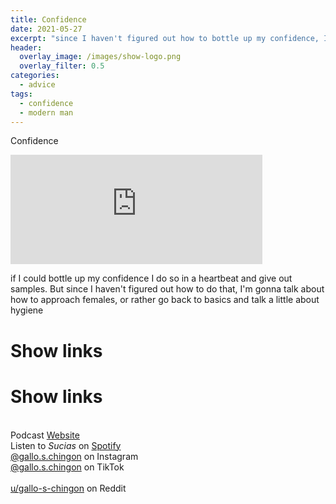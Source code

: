 ```yaml
---
title: Confidence
date: 2021-05-27
excerpt: "since I haven't figured out how to bottle up my confidence, I'm gonna talk about how to approach females, or rather go back to basics"
header:
  overlay_image: /images/show-logo.png
  overlay_filter: 0.5
categories:
  - advice
tags:
  - confidence
  - modern man
---
```


Confidence

<iframe src="https://open.spotify.com/embed-podcast/episode/7in2FguVB3ozCpzCvgLwtD" width="80%" height="175" frameborder="0" allowtransparency="true" allow="encrypted-media"></iframe>

if I could bottle up my confidence I do so in a heartbeat and give out samples. But since I haven't figured out how to do that, I'm gonna talk about how to approach females, or rather go back to basics and talk a little about hygiene

# Show links

# Show links

<br> Podcast [Website](https://sucias.xyz)  <a href='https://sucias.xyz'><i class='fas fa-link'></i></a>
<br> Listen to *Sucias* on [Spotify](https://open.spotify.com/show/3XjoipCU3QzeIaQAAQpBdW)  <a href='https://open.spotify.com/show/3XjoipCU3QzeIaQAAQpBdW'><i class='fab fa-spotify'></i></a>
<br> [@gallo.s.chingon](https://instagram.com/gallo.s.chingon) on Instagram  <a href='https://www.instagram.com/gallo.s.chingon'><i class='fa-brands fa-instagram-square'></i></a>
<br> [@gallo.s.chingon](https://www.tiktok.com/@gallo.s.chingon) on TikTok <a href='https://www.tiktok.com/@gallo.s.chingon'><i class='fa-brands fa-tiktok'></i><br>
<br> [u/gallo-s-chingon](https://reddit.com/u/gallo-s-chingon/submitted) on Reddit <a href='https://reddit.com/u/gallo-s-chingon/submitted'><i class='fab fa-reddit'></i></a>
